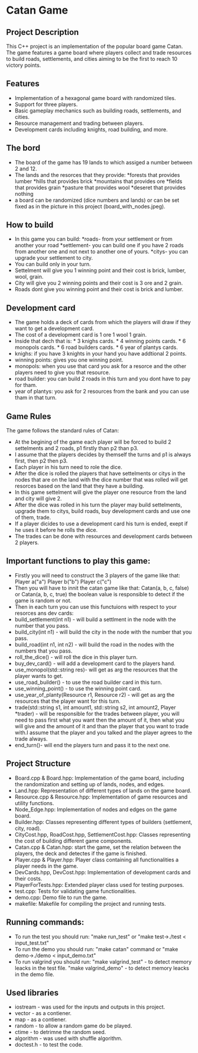 # Catan Game #

## Project Description
This C++ project is an implementation of the popular board game Catan. The game features a  game board where players collect and trade resources to build roads, settlements, and cities aiming to be the first to reach 10 victory points.


## Features
- Implementation of a hexagonal game board with randomized tiles.
- Support for three players.
- Basic gameplay mechanics such as building roads, settlements, and cities.
- Resource management and trading between players.
- Development cards including knights, road building, and more.


## The bord
- The board of the game has 19 lands to which assiged a number between 2 and 12.
- The lands and the resorces that they provide: 
                            *forests that provides lumber
                            *hills that provides brick
                            *mountains that provides ore
                            *fields that provides grain
                            *pasture that provides wool
                            *deseret that provides nothing
- a board can be randomized (dice numbers and lands) or can be set fixed as in the picture 
  in this project (board_with_nodes.jpeg).


## How to build
- In this game you can build:
                             *roads- from your settlement or from another your road
                             *settlement- you can build one if you have 2 roads from another one and not next to another one of yours.
                             *citys- you can upgrade your settlement to city.
- You can build only in your turn.
- Settelment will give you 1 winning point and their cost is brick, lumber, wool, grain.
- City will give you 2 winning points and their cost is 3 ore and 2 grain.
- Roads dont give you winning point and their cost is brick and lumber.


## Development card
- The game holds a deck of cards from which the players will draw if they
  want to get a development card.
- The cost of a development card is 1 ore 1 wool 1 grain.
- Inside that dech that is: 
                            * 3 knighs cards. 
                            * 4 winning points cards. 
                            * 6 monopols cards. 
                            * 6 road builders cards. 
                            * 6 year of plantys cards. 
- knighs: if you have 3 knights in your hand you have addtional 2 points.
- winning points: gives you one winning point.
- monopols: when you use that card you ask for a resorce and the other players need to give
  you that resource.
- road builder: you can build 2 roads in this turn and you dont have to pay for tham.
- year of plantys: you ask for 2 resources from the bank and you can use tham in that turn.
                            

## Game Rules
The game follows the standard rules of Catan:
- At the begining of the game each player will be forced to build 2 settelments and 2 roads,
  p1 firstly than p2 than p3.
- I assume that the players decides by themself the turns and p1 is always first, 
  then p2 then p3.
- Each player in his turn need to role the dice.
- After the dice is rolled the players that have settelments or citys in the
  nodes that are on the land with the dice number that was rolled will get 
  resorces based on the land that they have a building.
- In this game settelment will give the player one resource from the land and city
  will give 2.
- After the dice was rolled in his turn the player may build settelments, 
  upgrade them to citys, build roads, buy development cards and use one of them, trade.
- If a player dicides to use a development card his turn is ended, exept if he uses it before
  he rolls the dice.
- The trades can be done with resources and development cards between 2 players.


## Important functions to play this game:
- Firstly you will need to construct the 3 players of the game like that:
    Player a("a")
    Player b("b")
    Player c("c")
- Then you will have to innit the catan game like that:
    Catan(a, b, c, false) or Catan(a, b, c, true)
    the boolean value is responsible to detect if the game is random or not.
- Then in each turn you can use this functuions with respect to your resorces ans dev cards:
- build_settlement(int n1) - will build a settlment in the node with the number that you pass.
- build_city(int n1) - will build the city in the node with the number that you pass.
- build_road(int n1, int n2) - will build the road in the nodes with the numbers that you pass.
- roll_the_dice() - will roll the dice in this player turn.
- buy_dev_card() - will add a development card to the players hand.
- use_monopol(std::string res)- will get as arg the resources that the player wants to get.
- use_road_builder() - to use the road builder card in this turn.
- use_winning_point() - to use the winning point card.
- use_year_of_planty(Resource r1, Resource r2) - will get as arg the resources that the
  player want for this turn.
- trade(std::string s1, int amount1, std::string s2, int amount2, Player *trader) - will
  be responsible for the trades between player, you will need to pass first what you want
  then the amount of it, then what you will give and the amount of it and than the player that
  you want to trade with.I assume that the player and you talked and the player agrees to the
  trade always.
- end_turn()- will end the players turn and pass it to the next one.


## Project Structure
- Board.cpp & Board.hpp: Implementation of the game board, including the randomization and setting up of lands, nodes, and edges.
- Land.hpp: Representation of different types of lands on the game board.
- Resource.cpp & Resource.hpp: Implementation of game resources and utility functions.
- Node_Edge.hpp: Implementation of nodes and edges on the game board.
- Builder.hpp: Classes representing different types of builders (settlement, city, road).
- CityCost.hpp, RoadCost.hpp, SettlementCost.hpp: Classes representing the cost of building different game components.
- Catan.cpp & Catan.hpp: start the game, set the relation between the players, the deck   and  detectes if the game is finished.
- Player.cpp & Player.hpp: Player class containing all functionalities a player needs in the game.
- DevCards.hpp, DevCost.hpp: Implementation of development cards and their costs.
- PlayerForTests.hpp: Extended player class used for testing purposes.
- test.cpp: Tests for validating game functionalities.
- demo.cpp: Demo file to run the game.
- makefile: Makefile for compiling the project and running tests.


## Running commands:
- To run the test you should run: 
"make run_test"  or "make test->./test < input_test.txt"
- To run the demo you should run: 
"make catan" command or "make demo->./demo < input_demo.txt"
- To run valgrind you should run:
  "make valgrind_test" - to detect memory leacks in the test file.
  "make valgrind_demo" - to detect memory leacks in the demo file.

## Used libraries
  - iostream - was used for the inputs and outputs in this project.
  - vector - as a contiener. 
  - map - as a contiener.
  - random - to allow a random game do be played.
  - ctime - to detrimne the random seed.
  - algorithm - was used with shuffle algorithm.
  - doctest.h - to test the code.
